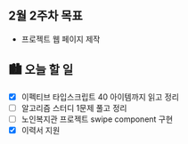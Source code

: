 ## 2월 2주차 목표

- 프로젝트 웹 페이지 제작

## 🏙️ 오늘 할 일

- [x] 이펙티브 타입스크립트 40 아이템까지 읽고 정리
- [ ] 알고리즘 스터디 1문제 풀고 정리
- [ ] 노인복지관 프로젝트 swipe component 구현
- [x] 이력서 지원
